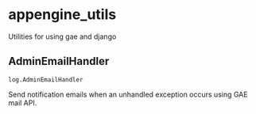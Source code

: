 appengine_utils
===============

Utilities for using gae and django


## AdminEmailHandler

    log.AdminEmailHandler

Send notification emails when an unhandled exception occurs using GAE mail API.
